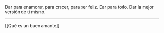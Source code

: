 Dar para enamorar, para crecer, para ser feliz. Dar para todo. Dar la mejor versión de ti mismo. 


---
[[Qué es un buen amante]]

